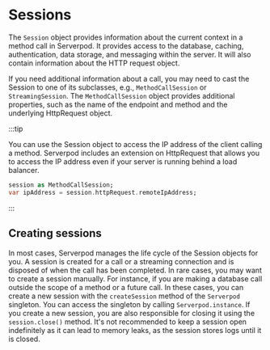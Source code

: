 # Sessions

The `Session` object provides information about the current context in a method call in Serverpod. It provides access to the database, caching, authentication, data storage, and messaging within the server. It will also contain information about the HTTP request object.

If you need additional information about a call, you may need to cast the Session to one of its subclasses, e.g., `MethodCallSession` or `StreamingSession`. The `MethodCallSession` object provides additional properties, such as the name of the endpoint and method and the underlying HttpRequest object.

:::tip

You can use the Session object to access the IP address of the client calling a method. Serverpod includes an extension on HttpRequest that allows you to access the IP address even if your server is running behind a load balancer.

```dart
session as MethodCallSession;
var ipAddress = session.httpRequest.remoteIpAddress;
```

:::

## Creating sessions

In most cases, Serverpod manages the life cycle of the Session objects for you. A session is created for a call or a streaming connection and is disposed of when the call has been completed. In rare cases, you may want to create a session manually. For instance, if you are making a database call outside the scope of a method or a future call. In these cases, you can create a new session with the `createSession` method of the `Serverpod` singleton. You can access the singleton by calling `Serverpod.instance`. If you create a new session, you are also responsible for closing it using the `session.close()` method. It's not recommended to keep a session open indefinitely as it can lead to memory leaks, as the session stores logs until it is closed.
